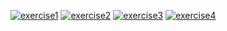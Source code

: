 [![exercise1](https://github.com/yzk-OguriKodai/GitHubActions-Practice/actions/workflows/exercise1.yml/badge.svg)](https://github.com/yzk-OguriKodai/GitHubActions-Practice/actions/workflows/exercise1.yml)
[![exercise2](https://github.com/yzk-OguriKodai/GitHubActions-Practice/actions/workflows/exercise2.yml/badge.svg)](https://github.com/yzk-OguriKodai/GitHubActions-Practice/actions/workflows/exercise2.yml)
[![exercise3](https://github.com/yzk-OguriKodai/GitHubActions-Practice/actions/workflows/exercise3.yml/badge.svg)](https://github.com/yzk-OguriKodai/GitHubActions-Practice/actions/workflows/exercise3.yml)
[![exercise4](https://github.com/yzk-OguriKodai/GitHubActions-Practice/actions/workflows/exercise4.yml/badge.svg)](https://github.com/yzk-OguriKodai/GitHubActions-Practice/actions/workflows/exercise4.yml)

